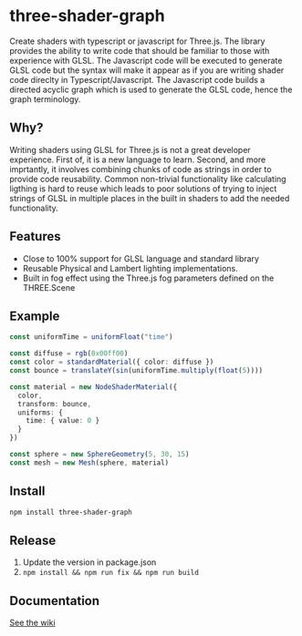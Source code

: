 # three-shader-graph

Create shaders with typescript or javascript for Three.js. The library provides the ability to write code that should be familiar to those with experience with GLSL. The Javascript code will be executed to generate GLSL code but the syntax will make it appear as if you are writing shader code direclty in Typescript/Javascript. The Javascript code builds a directed acyclic graph which is used to generate the GLSL code, hence the graph terminology.  

## Why?
Writing shaders using GLSL for Three.js is not a great developer experience. First of, it is a new language to learn. Second, and more imprtantly, it involves combining chunks of code as strings in order to provide code reusability. Common non-trivial functionality like calculating ligthing is hard to reuse which leads to poor solutions of trying to inject strings of GLSL in multiple places in the built in shaders to add the needed functionality.

## Features

* Close to 100% support for GLSL language and standard library
* Reusable Physical and Lambert lighting implementations. 
* Built in fog effect using the Three.js fog parameters defined on the THREE.Scene


## Example

```ts
const uniformTime = uniformFloat("time")

const diffuse = rgb(0x00ff00)
const color = standardMaterial({ color: diffuse })
const bounce = translateY(sin(uniformTime.multiply(float(5))))

const material = new NodeShaderMaterial({
  color,
  transform: bounce,
  uniforms: {
    time: { value: 0 }
  }
})

const sphere = new SphereGeometry(5, 30, 15)
const mesh = new Mesh(sphere, material)
```


## Install

```bash
npm install three-shader-graph
```

## Release 

1. Update the version in package.json
2. `npm install && npm run fix && npm run build`

## Documentation 

[See the wiki](https://github.com/adamringhede/three-shader-graph/wiki)
